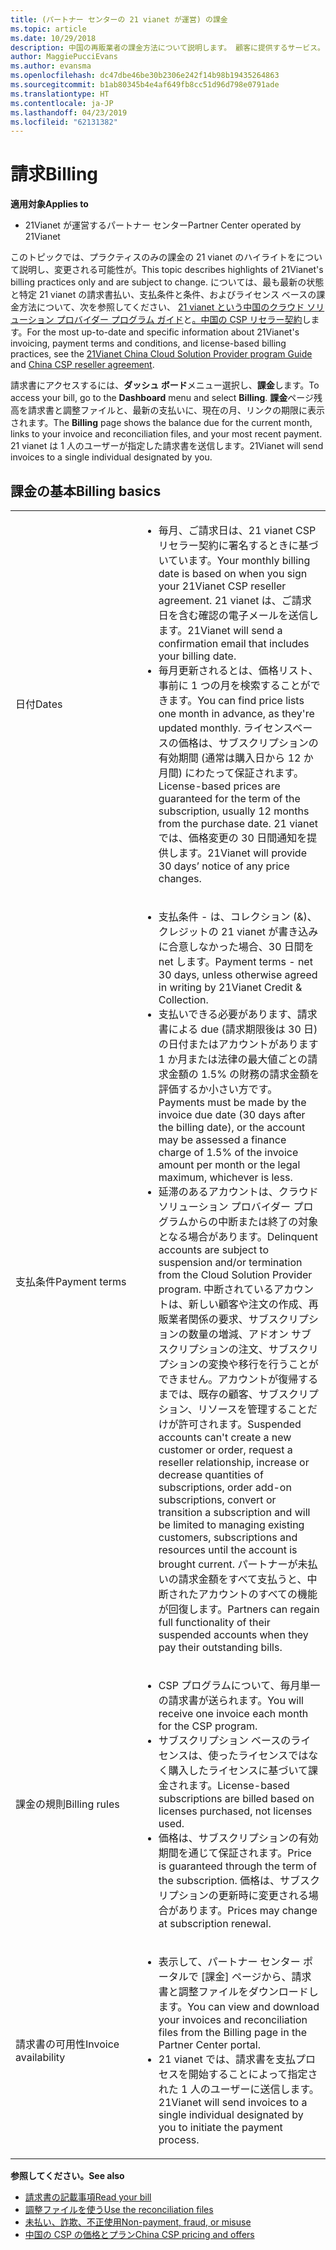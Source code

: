 ```yaml
---
title: (パートナー センターの 21 vianet が運営) の課金
ms.topic: article
ms.date: 10/29/2018
description: 中国の再販業者の課金方法について説明します。 顧客に提供するサービス。
author: MaggiePucciEvans
ms.author: evansma
ms.openlocfilehash: dc47dbe46be30b2306e242f14b98b19435264863
ms.sourcegitcommit: b1ab80345b4e4af649fb8cc51d96d798e0791ade
ms.translationtype: HT
ms.contentlocale: ja-JP
ms.lasthandoff: 04/23/2019
ms.locfileid: "62131382"
---
```

# <a name="billing"></a><span data-ttu-id="93329-103">請求</span><span class="sxs-lookup"><span data-stu-id="93329-103">Billing</span></span>

<span data-ttu-id="93329-104">**適用対象**</span><span class="sxs-lookup"><span data-stu-id="93329-104">**Applies to**</span></span>

-   <span data-ttu-id="93329-105">21Vianet が運営するパートナー センター</span><span class="sxs-lookup"><span data-stu-id="93329-105">Partner Center operated by 21Vianet</span></span>

<span data-ttu-id="93329-106">このトピックでは、プラクティスのみの課金の 21 vianet のハイライトをについて説明し、変更される可能性が。</span><span class="sxs-lookup"><span data-stu-id="93329-106">This topic describes highlights of 21Vianet's billing practices only and are subject to change.</span></span> <span data-ttu-id="93329-107">については、最も最新の状態と特定 21 vianet の請求書払い、支払条件と条件、およびライセンス ベースの課金方法について、次を参照してください、 [21 vianet という中国のクラウド ソリューション プロバイダー プログラム ガイド](https://www.21vbluecloud.com/office365/SolProv_programguide/)と[。中国の CSP リセラー契約](https://www.21vbluecloud.com/office365/ResellerAgr/)します。</span><span class="sxs-lookup"><span data-stu-id="93329-107">For the most up-to-date and specific information about 21Vianet's invoicing, payment terms and conditions, and license-based billing practices, see the [21Vianet China Cloud Solution Provider program Guide](https://www.21vbluecloud.com/office365/SolProv_programguide/) and [China CSP reseller agreement](https://www.21vbluecloud.com/office365/ResellerAgr/).</span></span>

<span data-ttu-id="93329-108">請求書にアクセスするには、**ダッシュ ボード**メニュー選択し、**課金**します。</span><span class="sxs-lookup"><span data-stu-id="93329-108">To access your bill, go to the **Dashboard** menu and select **Billing**.</span></span> <span data-ttu-id="93329-109">**課金**ページ残高を請求書と調整ファイルと、最新の支払いに、現在の月、リンクの期限に表示されます。</span><span class="sxs-lookup"><span data-stu-id="93329-109">The **Billing** page shows the balance due for the current month, links to your invoice and reconciliation files, and your most recent payment.</span></span> <span data-ttu-id="93329-110">21 vianet は 1 人のユーザーが指定した請求書を送信します。</span><span class="sxs-lookup"><span data-stu-id="93329-110">21Vianet will send invoices to a single individual designated by you.</span></span> 


## <a name="billing-basics"></a><span data-ttu-id="93329-111">課金の基本</span><span class="sxs-lookup"><span data-stu-id="93329-111">Billing basics</span></span>


<table>
<colgroup>
<col width="40%" />
<col width="60%" />
</colgroup>
<tbody>
<tr class="odd">
<td><span data-ttu-id="93329-112">日付</span><span class="sxs-lookup"><span data-stu-id="93329-112">Dates</span></span></td>
<td><ul>
<li><span data-ttu-id="93329-113">毎月、ご請求日は、21 vianet CSP リセラー契約に署名するときに基づいています。</span><span class="sxs-lookup"><span data-stu-id="93329-113">Your monthly billing date is based on when you sign your 21Vianet CSP reseller agreement.</span></span> <span data-ttu-id="93329-114">21 vianet は、ご請求日を含む確認の電子メールを送信します。</span><span class="sxs-lookup"><span data-stu-id="93329-114">21Vianet will send a confirmation email that includes your billing date.</span></span></li>
<li><span data-ttu-id="93329-115">毎月更新されるとは、価格リスト、事前に 1 つの月を検索することができます。</span><span class="sxs-lookup"><span data-stu-id="93329-115">You can find price lists one month in advance, as they're updated monthly.</span></span> <span data-ttu-id="93329-116">ライセンスベースの価格は、サブスクリプションの有効期間 (通常は購入日から 12 か月間) にわたって保証されます。</span><span class="sxs-lookup"><span data-stu-id="93329-116">License-based prices are guaranteed for the term of the subscription, usually 12 months from the purchase date.</span></span> <span data-ttu-id="93329-117">21 vianet では、価格変更の 30 日間通知を提供します。</span><span class="sxs-lookup"><span data-stu-id="93329-117">21Vianet will provide 30 days’ notice of any price changes.</span></span></li>
</ul></td>
</tr>
<tr class="even">
<td><span data-ttu-id="93329-118">支払条件</span><span class="sxs-lookup"><span data-stu-id="93329-118">Payment terms</span></span></td>
<td><ul>
<li><span data-ttu-id="93329-119">支払条件 - は、コレクション (&)、クレジットの 21 vianet が書き込みに合意しなかった場合、30 日間を net します。</span><span class="sxs-lookup"><span data-stu-id="93329-119">Payment terms - net 30 days, unless otherwise agreed in writing by 21Vianet Credit & Collection.</span></span></li>
<li><span data-ttu-id="93329-120">支払いできる必要があります、請求書による due (請求期限後は 30 日) の日付またはアカウントがあります 1 か月または法律の最大値ごとの請求金額の 1.5% の財務の請求金額を評価するか小さい方です。</span><span class="sxs-lookup"><span data-stu-id="93329-120">Payments must be made by the invoice due date (30 days after the billing date), or the account may be assessed a finance charge of 1.5% of the invoice amount per month or the legal maximum, whichever is less.</span></span></li>
<li><span data-ttu-id="93329-121">延滞のあるアカウントは、クラウド ソリューション プロバイダー プログラムからの中断または終了の対象となる場合があります。</span><span class="sxs-lookup"><span data-stu-id="93329-121">Delinquent accounts are subject to suspension and/or termination from the Cloud Solution Provider program.</span></span> <span data-ttu-id="93329-122">中断されているアカウントは、新しい顧客や注文の作成、再販業者関係の要求、サブスクリプションの数量の増減、アドオン サブスクリプションの注文、サブスクリプションの変換や移行を行うことができません。アカウントが復帰するまでは、既存の顧客、サブスクリプション、リソースを管理することだけが許可されます。</span><span class="sxs-lookup"><span data-stu-id="93329-122">Suspended accounts can't create a new customer or order, request a reseller relationship, increase or decrease quantities of subscriptions, order add-on subscriptions, convert or transition a subscription and will be limited to managing existing customers, subscriptions and resources until the account is brought current.</span></span> <span data-ttu-id="93329-123">パートナーが未払いの請求金額をすべて支払うと、中断されたアカウントのすべての機能が回復します。</span><span class="sxs-lookup"><span data-stu-id="93329-123">Partners can regain full functionality of their suspended accounts when they pay their outstanding bills.</span></span></li>
</ul></td>
</tr>
<tr class="odd">
<td><span data-ttu-id="93329-124">課金の規則</span><span class="sxs-lookup"><span data-stu-id="93329-124">Billing rules</span></span></td>
<td><ul>
<li><span data-ttu-id="93329-125">CSP プログラムについて、毎月単一の請求書が送られます。</span><span class="sxs-lookup"><span data-stu-id="93329-125">You will receive one invoice each month for the CSP program.</span></span></li>
<li><span data-ttu-id="93329-126">サブスクリプション ベースのライセンスは、使ったライセンスではなく購入したライセンスに基づいて課金されます。</span><span class="sxs-lookup"><span data-stu-id="93329-126">License-based subscriptions are billed based on licenses purchased, not licenses used.</span></span></li>
<li><span data-ttu-id="93329-127">価格は、サブスクリプションの有効期間を通じて保証されます。</span><span class="sxs-lookup"><span data-stu-id="93329-127">Price is guaranteed through the term of the subscription.</span></span> <span data-ttu-id="93329-128">価格は、サブスクリプションの更新時に変更される場合があります。</span><span class="sxs-lookup"><span data-stu-id="93329-128">Prices may change at subscription renewal.</span></span></li>
</ul></td>
</tr>
<tr class="even">
<td><span data-ttu-id="93329-129">請求書の可用性</span><span class="sxs-lookup"><span data-stu-id="93329-129">Invoice availability</span></span></td>
<td><ul>
<li><span data-ttu-id="93329-130">表示して、パートナー センター ポータルで [課金] ページから、請求書と調整ファイルをダウンロードします。</span><span class="sxs-lookup"><span data-stu-id="93329-130">You can view and download your invoices and reconciliation files from the Billing page in the Partner Center portal.</span></span></li>
<li><span data-ttu-id="93329-131">21 vianet では、請求書を支払プロセスを開始することによって指定された 1 人のユーザーに送信します。</span><span class="sxs-lookup"><span data-stu-id="93329-131">21Vianet will send invoices to a single individual designated by you to initiate the payment process.</span></span></li>
</ul></td>
</tr>
</tbody>
</table>

<span data-ttu-id="93329-132">**参照してください。**</span><span class="sxs-lookup"><span data-stu-id="93329-132">**See also**</span></span> 
-   [<span data-ttu-id="93329-133">請求書の記載事項</span><span class="sxs-lookup"><span data-stu-id="93329-133">Read your bill</span></span>](read-your-bill.md)
-   [<span data-ttu-id="93329-134">調整ファイルを使う</span><span class="sxs-lookup"><span data-stu-id="93329-134">Use the reconciliation files</span></span>](use-the-reconciliation-files.md)
-   [<span data-ttu-id="93329-135">未払い、詐欺、不正使用</span><span class="sxs-lookup"><span data-stu-id="93329-135">Non-payment, fraud, or misuse</span></span>](non-payment-fraud-or-misuse.md)
-   [<span data-ttu-id="93329-136">中国の CSP の価格とプラン</span><span class="sxs-lookup"><span data-stu-id="93329-136">China CSP pricing and offers</span></span>](see-offers-and-pricing.md)


